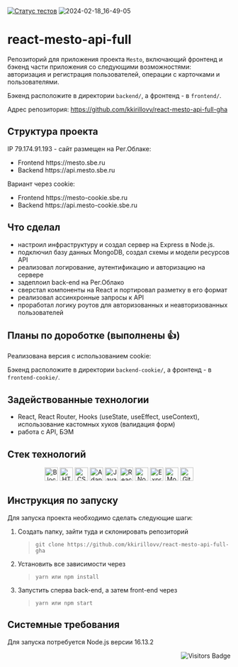 [![Статус тестов](../../../react-mesto-api-full-gha/actions/workflows/tests.yml/badge.svg)](../../../react-mesto-api-full-gha/actions/workflows/tests.yml)
![2024-02-18_16-49-05](https://github.com/kkirillovv/react-mesto-api-full-gha-cookie/assets/122016948/33b74465-ad6d-4c41-b5de-d4695576eb31)

# react-mesto-api-full
Репозиторий для приложения проекта `Mesto`, включающий фронтенд и бэкенд части приложения со следующими возможностями: авторизация и регистрация пользователей, операции с карточками и пользователями. 

Бэкенд расположите в директории `backend/`, а фронтенд - в `frontend/`.
  
Адрес репозитория: https://github.com/kkirillovv/react-mesto-api-full-gha

## Структура проекта
IP 79.174.91.193 - сайт размещен на Рег.Облаке:
<ul>
  <li>Frontend https://mesto.sbe.ru</li>
  <li>Backend https://api.mesto.sbe.ru</li>
</ul>  
Вариант через cookie:
<ul>
  <li>Frontend https://mesto-cookie.sbe.ru</li>
  <li>Backend https://api.mesto-cookie.sbe.ru</li>
</ul>

## Что сделал
<ul>
  <li>настроил инфраструктуру и создал сервер на Express в Node.js.</li>
  <li>подключил базу данных MongoDB, создал схемы и модели ресурсов API</li>
  <li>реализовал логирование, аутентификацию и авторизацию на сервере</li>
  <li>задеплоил back-end на Рег.Облако</li>
  <li>сверстал компоненты на React и портировал разметку в его формат</li>
  <li>реализовал ассинхронные запросы к API</li>
  <li>проработал логику роутов для авторизованных и неавторизованных пользователей</li>
</ul>

## Планы по дороботке (выполнены 👍)
Реализована версия c использованием cookie:

Бэкенд расположите в директории `backend-cookie/`, а фронтенд - в `frontend-cookie/`. 

## Задействованные технологии
<ul>
  <li>React, React Router, Hooks (useState, useEffect, useContext), использование кастомных хуков (валидация форм)</li>
  <li>работа с API, БЭМ</li>
</ul>

## Стек технологий
<div align="center">
  <img alt="Block, element, model" src="https://img.shields.io/badge/BEM-grey?logoColor=black&labelColor=f0b354" height=30>
  <img alt="HTML" src="https://img.shields.io/badge/HTML-grey?logo=HTML5&logoColor=black&labelColor=f0b354" height=30>
  <img alt="CSS" src="https://img.shields.io/badge/CSS-grey?logo=CSS3&logoColor=black&labelColor=f0b354" height=30>
  <img alt="Adaptive layout" src="https://img.shields.io/badge/Adaptive%20layout-grey?logoColor=black&labelColor=f0b354" height=30>
  <img alt="JavaScript" src="https://img.shields.io/badge/JavaScript-grey?logo=JavaScript&logoColor=black&labelColor=f0b354" height=30>
  <img alt="React" src="https://img.shields.io/badge/React-grey?logo=React&logoColor=black&labelColor=f0b354" height=30>
  <img alt="Node.js" src="https://img.shields.io/badge/Node.js-grey?logo=Node.js&logoColor=black&labelColor=f0b354" height=30>
  <img alt="Express" src="https://img.shields.io/badge/Express-grey?logo=Express&logoColor=black&labelColor=f0b354" height=30>
  <img alt="MongoDB" src="https://img.shields.io/badge/MongoDB-grey?logo=MongoDB&logoColor=black&labelColor=f0b354" height=30>
  <img alt="GitHub" src="https://img.shields.io/badge/GitHub-grey?logo=GitHub&logoColor=black&labelColor=f0b354" height=30>
</div>

## Инструкция по запуску
Для запуска проекта необходимо сделать следующие шаги:

1. Создать папку, зайти туда и склонировать репозиторий
   > `git clone https://github.com/kkirillovv/react-mesto-api-full-gha`
2. Установить все зависимости через
   > `yarn или npm install`
3. Запустить сперва back-end, а затем front-end через
   > `yarn или npm start`

## Системные требования
Для запуска потребуется Node.js версии 16.13.2

<div align="right">
  <p align="right">
    <img src="https://api.visitorbadge.io/api/visitors?path=https%3A%2F%2Fgithub.com%2Fkkirillovv%2Freact-mesto-api-full-gha-cookie&countColor=%23f0b354" alt="Visitors Badge" />
  </p>
</div>
